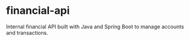 # financial-api
Internal financial API built with Java and Spring Boot to manage accounts and transactions.
